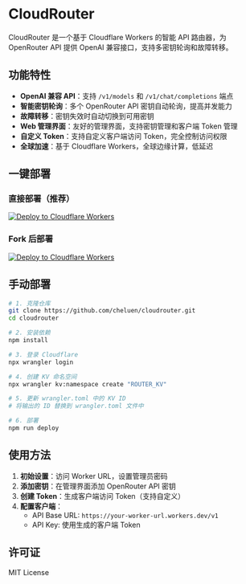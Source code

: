 # CloudRouter

CloudRouter 是一个基于 Cloudflare Workers 的智能 API 路由器，为 OpenRouter API 提供 OpenAI 兼容接口，支持多密钥轮询和故障转移。

## 功能特性

- **OpenAI 兼容 API**：支持 `/v1/models` 和 `/v1/chat/completions` 端点
- **智能密钥轮询**：多个 OpenRouter API 密钥自动轮询，提高并发能力
- **故障转移**：密钥失效时自动切换到可用密钥
- **Web 管理界面**：友好的管理界面，支持密钥管理和客户端 Token 管理
- **自定义 Token**：支持自定义客户端访问 Token，完全控制访问权限
- **全球加速**：基于 Cloudflare Workers，全球边缘计算，低延迟

## 一键部署

### 直接部署（推荐）
[![Deploy to Cloudflare Workers](https://deploy.workers.cloudflare.com/button)](https://deploy.workers.cloudflare.com/?url=https://github.com/cheluen/cloudrouter&autofork=false)

### Fork 后部署
[![Deploy to Cloudflare Workers](https://deploy.workers.cloudflare.com/button)](https://deploy.workers.cloudflare.com/?url=https://github.com/cheluen/cloudrouter)

## 手动部署

```bash
# 1. 克隆仓库
git clone https://github.com/cheluen/cloudrouter.git
cd cloudrouter

# 2. 安装依赖
npm install

# 3. 登录 Cloudflare
npx wrangler login

# 4. 创建 KV 命名空间
npx wrangler kv:namespace create "ROUTER_KV"

# 5. 更新 wrangler.toml 中的 KV ID
# 将输出的 ID 替换到 wrangler.toml 文件中

# 6. 部署
npm run deploy
```

## 使用方法

1. **初始设置**：访问 Worker URL，设置管理员密码
2. **添加密钥**：在管理界面添加 OpenRouter API 密钥
3. **创建 Token**：生成客户端访问 Token（支持自定义）
4. **配置客户端**：
   - API Base URL: `https://your-worker-url.workers.dev/v1`
   - API Key: 使用生成的客户端 Token

## 许可证

MIT License
